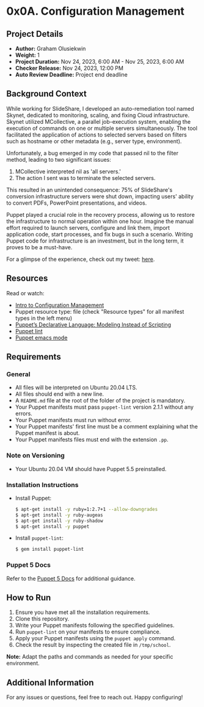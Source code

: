 # 0x0A. Configuration Management

## Project Details

- **Author:** Graham Olusiekwin
- **Weight:** 1
- **Project Duration:** Nov 24, 2023, 6:00 AM - Nov 25, 2023, 6:00 AM
- **Checker Release:** Nov 24, 2023, 12:00 PM
- **Auto Review Deadline:** Project end deadline

## Background Context

While working for SlideShare, I developed an auto-remediation tool named Skynet, dedicated to monitoring, scaling, and fixing Cloud infrastructure. Skynet utilized MCollective, a parallel job-execution system, enabling the execution of commands on one or multiple servers simultaneously. The tool facilitated the application of actions to selected servers based on filters such as hostname or other metadata (e.g., server type, environment).

Unfortunately, a bug emerged in my code that passed nil to the filter method, leading to two significant issues:

1. MCollective interpreted nil as 'all servers.'
2. The action I sent was to terminate the selected servers.

This resulted in an unintended consequence: 75% of SlideShare's conversion infrastructure servers were shut down, impacting users' ability to convert PDFs, PowerPoint presentations, and videos.

Puppet played a crucial role in the recovery process, allowing us to restore the infrastructure to normal operation within one hour. Imagine the manual effort required to launch servers, configure and link them, import application code, start processes, and fix bugs in such a scenario. Writing Puppet code for infrastructure is an investment, but in the long term, it proves to be a must-have.

For a glimpse of the experience, check out my tweet: [here](https://twitter.com/devopsreact/status/836971570136375296).

## Resources

Read or watch:

- [Intro to Configuration Management](#)
- Puppet resource type: file (check "Resource types" for all manifest types in the left menu)
- [Puppet’s Declarative Language: Modeling Instead of Scripting](#)
- [Puppet lint](#)
- [Puppet emacs mode](#)

## Requirements

### General

- All files will be interpreted on Ubuntu 20.04 LTS.
- All files should end with a new line.
- A `README.md` file at the root of the folder of the project is mandatory.
- Your Puppet manifests must pass `puppet-lint` version 2.1.1 without any errors.
- Your Puppet manifests must run without error.
- Your Puppet manifests' first line must be a comment explaining what the Puppet manifest is about.
- Your Puppet manifests files must end with the extension `.pp`.

### Note on Versioning

- Your Ubuntu 20.04 VM should have Puppet 5.5 preinstalled.

### Installation Instructions

- Install Puppet:
  ```bash
  $ apt-get install -y ruby=1:2.7+1 --allow-downgrades
  $ apt-get install -y ruby-augeas
  $ apt-get install -y ruby-shadow
  $ apt-get install -y puppet
  ```

- Install `puppet-lint`:
  ```bash
  $ gem install puppet-lint
  ```

### Puppet 5 Docs

Refer to the [Puppet 5 Docs](#) for additional guidance.

## How to Run

1. Ensure you have met all the installation requirements.
2. Clone this repository.
3. Write your Puppet manifests following the specified guidelines.
4. Run `puppet-lint` on your manifests to ensure compliance.
5. Apply your Puppet manifests using the `puppet apply` command.
6. Check the result by inspecting the created file in `/tmp/school`.

**Note:** Adapt the paths and commands as needed for your specific environment.

## Additional Information

For any issues or questions, feel free to reach out. Happy configuring!
